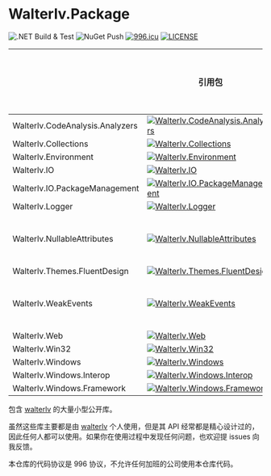 # Walterlv.Package

![.NET Build & Test][1] ![NuGet Push][2] [![996.icu][3]][4] [![LICENSE][5]][6]

|                                 | 引用包                                       | 源代码包                                            | 文档和入门     |
| ------------------------------- | -------------------------------------------- | --------------------------------------------------- | -------------- |
| Walterlv.CodeAnalysis.Analyzers | [![Walterlv.CodeAnalysis.Analyzers][11]][12] | [![Walterlv.CodeAnalysis.Analyzers.Source][13]][14] |                |
| Walterlv.Collections            | [![Walterlv.Collections][16]][17]            | [![Walterlv.Collections.Source][18]][19]            |                |
| Walterlv.Environment            | [![Walterlv.Environment][20]][21]            | [![Walterlv.Environment.Source][22]][23]            |                |
| Walterlv.IO                     | [![Walterlv.IO][24]][25]                     | [![Walterlv.IO.Source][26]][27]                     |                |
| Walterlv.IO.PackageManagement   | [![Walterlv.IO.PackageManagement][28]][29]   | [![Walterlv.IO.PackageManagement.Source][30]][31]   |                |
| Walterlv.Logger                 | [![Walterlv.Logger][32]][33]                 | [![Walterlv.Logger.Source][34]][35]                 |                |
| Walterlv.NullableAttributes     | [![Walterlv.NullableAttributes][36]][37]     | [![Walterlv.NullableAttributes.Source][38]][39]     | [前往查看][40] |
| Walterlv.Themes.FluentDesign    | [![Walterlv.Themes.FluentDesign][41]][42]    | [![Walterlv.Themes.FluentDesign.Source][43]][44]    |                |
| Walterlv.WeakEvents             | [![Walterlv.WeakEvents][45]][46]             | [![Walterlv.WeakEvents.Source][47]][48]             | [前往查看][49] |
| Walterlv.Web                    | [![Walterlv.Web][50]][51]                    | [![Walterlv.Web.Source][52]][53]                    |                |
| Walterlv.Win32                  | [![Walterlv.Win32][54]][55]                  | [![Walterlv.Win32.Source][56]][57]                  |                |
| Walterlv.Windows                | [![Walterlv.Windows][58]][59]                | [![Walterlv.Windows.Source][60]][61]                |                |
| Walterlv.Windows.Interop        | [![Walterlv.Windows.Interop][62]][63]        | [![Walterlv.Windows.Interop.Source][64]][65]        |                |
| Walterlv.Windows.Framework      | [![Walterlv.Windows.Framework][66]][67]      | [![Walterlv.Windows.Framework.Source][68]][69]      |                |

包含 [walterlv](https://github.com/walterlv) 的大量小型公开库。

虽然这些库主要都是由 [walterlv](https://github.com/walterlv) 个人使用，但是其 API 经常都是精心设计过的，因此任何人都可以使用。如果你在使用过程中发现任何问题，也欢迎提 issues 向我反馈。

本仓库的代码协议是 996 协议，不允许任何加班的公司使用本仓库代码。

[1]: https://github.com/walterlv/Walterlv.Packages/workflows/.NET%20Build%20&%20Test/badge.svg
[2]: https://github.com/walterlv/Walterlv.Packages/workflows/NuGet%20Push/badge.svg
[3]: https://img.shields.io/badge/link-996.icu-red.svg
[4]: https://996.icu
[5]: https://img.shields.io/badge/license-NPL%20(The%20996%20Prohibited%20License)-blue.svg
[6]: https://github.com/996icu/996.ICU/blob/master/LICENSE
[11]: https://img.shields.io/nuget/v/Walterlv.CodeAnalysis.Analyzers
[12]: https://www.nuget.org/packages/Walterlv.CodeAnalysis.Analyzers/
[13]: https://img.shields.io/nuget/v/Walterlv.CodeAnalysis.Analyzers.Source
[14]: https://www.nuget.org/packages/Walterlv.CodeAnalysis.Analyzers.Source/
[16]: https://img.shields.io/nuget/v/Walterlv.Collections
[17]: https://www.nuget.org/packages/Walterlv.Collections/
[18]: https://img.shields.io/nuget/v/Walterlv.Collections.Source
[19]: https://www.nuget.org/packages/Walterlv.Collections.Source/
[20]: https://img.shields.io/nuget/v/Walterlv.Environment
[21]: https://www.nuget.org/packages/Walterlv.Environment/
[22]: https://img.shields.io/nuget/v/Walterlv.Environment.Source
[23]: https://www.nuget.org/packages/Walterlv.Environment.Source/
[24]: https://img.shields.io/nuget/v/Walterlv.IO
[25]: https://www.nuget.org/packages/Walterlv.IO/
[26]: https://img.shields.io/nuget/v/Walterlv.IO.Source
[27]: https://www.nuget.org/packages/Walterlv.IO.Source/
[28]: https://img.shields.io/nuget/v/Walterlv.IO.PackageManagement
[29]: https://www.nuget.org/packages/Walterlv.IO.PackageManagement/
[30]: https://img.shields.io/nuget/v/Walterlv.IO.PackageManagement.Source
[31]: https://www.nuget.org/packages/Walterlv.IO.PackageManagement.Source/
[32]: https://img.shields.io/nuget/v/Walterlv.Logger
[33]: https://www.nuget.org/packages/Walterlv.Logger/
[34]: https://img.shields.io/nuget/v/Walterlv.Logger.Source
[35]: https://www.nuget.org/packages/Walterlv.Logger.Source/
[36]: https://img.shields.io/nuget/v/Walterlv.NullableAttributes
[37]: https://www.nuget.org/packages/Walterlv.NullableAttributes/
[38]: https://img.shields.io/nuget/v/Walterlv.NullableAttributes.Source
[39]: https://www.nuget.org/packages/Walterlv.NullableAttributes.Source/
[40]: /docs/Packages/Walterlv.NullableAttributes/README.md
[41]: https://img.shields.io/nuget/v/Walterlv.Themes.FluentDesign
[42]: https://www.nuget.org/packages/Walterlv.Themes.FluentDesign/
[43]: https://img.shields.io/nuget/v/Walterlv.Themes.FluentDesign.Source
[44]: https://www.nuget.org/packages/Walterlv.Themes.FluentDesign.Source/
[45]: https://img.shields.io/nuget/v/Walterlv.WeakEvents
[46]: https://www.nuget.org/packages/Walterlv.WeakEvents/
[47]: https://img.shields.io/nuget/v/Walterlv.WeakEvents.Source
[48]: https://www.nuget.org/packages/Walterlv.WeakEvents.Source/
[49]: https://blog.walterlv.com/post/implement-custom-dotnet-weak-event.html
[50]: https://img.shields.io/nuget/v/Walterlv.Web
[51]: https://www.nuget.org/packages/Walterlv.Web/
[52]: https://img.shields.io/nuget/v/Walterlv.Web.Source
[53]: https://www.nuget.org/packages/Walterlv.Web.Source/
[54]: https://img.shields.io/nuget/v/Walterlv.Win32
[55]: https://www.nuget.org/packages/Walterlv.Win32/
[56]: https://img.shields.io/nuget/v/Walterlv.Win32.Source
[57]: https://www.nuget.org/packages/Walterlv.Win32.Source/
[58]: https://img.shields.io/nuget/v/Walterlv.Windows
[59]: https://www.nuget.org/packages/Walterlv.Windows/
[60]: https://img.shields.io/nuget/v/Walterlv.Windows.Source
[61]: https://www.nuget.org/packages/Walterlv.Windows.Source/
[62]: https://img.shields.io/nuget/v/Walterlv.Windows.Interop
[63]: https://www.nuget.org/packages/Walterlv.Windows.Interop/
[64]: https://img.shields.io/nuget/v/Walterlv.Windows.Interop.Source
[65]: https://www.nuget.org/packages/Walterlv.Windows.Interop.Source/
[66]: https://img.shields.io/nuget/v/Walterlv.Windows.Framework
[67]: https://www.nuget.org/packages/Walterlv.Windows.Framework/
[68]: https://img.shields.io/nuget/v/Walterlv.Windows.Framework.Source
[69]: https://www.nuget.org/packages/Walterlv.Windows.Framework.Source/
